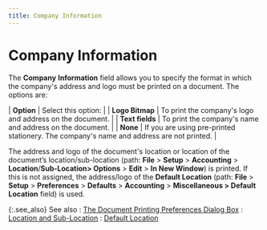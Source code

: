 ```yaml
---
title: Company Information
---
```


# Company Information


The **Company** **Information**  field allows you to specify the format in which the company's address  and logo must be printed on a document. The options are:


| **Option** | Select this option: |
| **Logo Bitmap** | To print the company's logo and address on the document. |
| **Text fields** | To print the company's name and address on the document. |
| **None** | If you are using pre-printed stationery. The company's name and address  are not printed. |



The address and logo of the document's location or location of the document’s  location/sub-location (path: **File**  > **Setup** > **Accounting**  > **Location**/**Sub-Location&gt; 
 Options** > **Edit** >  **In New Window**) is printed. If  this is not assigned, the address/logo of the **Default 
 Location** (path: **File** >  **Setup** > **Preferences**  > **Defaults** > **Accounting**  > **Miscellaneous &gt; Default Location** field) is used.


{:.see_also}
See also
: [The  Document Printing Preferences Dialog Box]({{site.pp_baseurl}}/purc-proc/doc-profile/doc-options/prnt-purc-docs/the_document_printing_preferences_dialog_details.html)
: [Location  and Sub-Location]({{site.sc_chm}}/options/locations-and-sub-locations/locations_and_departments.html)
: [Default  Location]({{site.sc_chm}}/misc/default_location.html)
